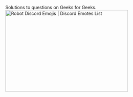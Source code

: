 Solutions to questions on Geeks for Geeks.\
<img src="https://emoji.discadia.com/emojis/f0503b92-e00e-4464-a16b-35402de3d54b.gif" jsaction="load:XAeZkd;" jsname="HiaYvf" class="n3VNCb KAlRDb" alt="Robot Discord Emojis | Discord Emotes List" data-noaft="1" style="width: 383px; height: 255.565px; margin: 0px;">
